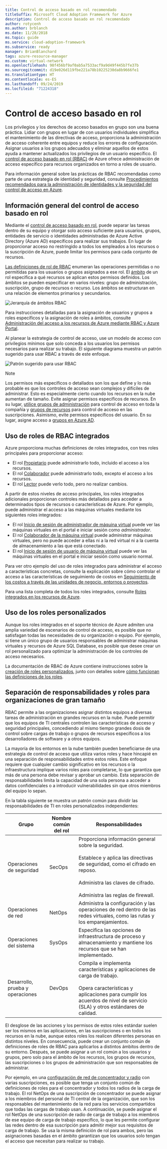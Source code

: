 ```yaml
---
title: Control de acceso basado en rol recomendado
titleSuffix: Microsoft Cloud Adoption Framework for Azure
description: Control de acceso basado en rol recomendado
author: rotycenh
ms.author: brblanch
ms.date: 11/28/2018
ms.topic: guide
ms.service: cloud-adoption-framework
ms.subservice: ready
manager: BrianBlanchard
tags: azure-resource-manager
ms.custom: virtual-network
ms.openlocfilehash: 98f456bf9af0ab5a7533acf9a9d49f445b7fe37b
ms.sourcegitcommit: d19e026d119fbe221a78b10225230da8b9666fe1
ms.translationtype: HT
ms.contentlocale: es-ES
ms.lasthandoff: 09/24/2019
ms.locfileid: "71224318"
---
```

# <a name="role-based-access-control"></a>Control de acceso basado en rol

Los privilegios y los derechos de acceso basados en grupo son una buena práctica. Lidiar con grupos en lugar de con usuarios individuales simplifica el mantenimiento de las directivas de acceso, proporciona la administración de acceso coherente entre equipos y reduce los errores de configuración. Asignar usuarios a los grupos adecuados y eliminar aquellos de estos ayuda a mantener actualizados los privilegios de un usuario específico. El [control de acceso basado en rol (RBAC)](https://docs.microsoft.com/azure/role-based-access-control/overview) de Azure ofrece administración de acceso específico para recursos organizados en torno a roles de usuario.

Para información general sobre las prácticas de RBAC recomendadas como parte de una estrategia de identidad y seguridad, consulte [Procedimientos recomendados para la administración de identidades y la seguridad del control de acceso en Azure](https://docs.microsoft.com/azure/security/azure-security-identity-management-best-practices#use-role-based-access-control).

## <a name="overview-of-role-based-access-control"></a>Información general del control de acceso basado en rol

Mediante el [ control de acceso basado en rol](https://docs.microsoft.com/azure/role-based-access-control/overview), puede separar las tareas dentro de su equipo y otorgar solo acceso suficiente para usuarios, grupos, entidades de servicio o identidades administradas de Azure Active Directory (Azure AD) específicos para realizar sus trabajos. En lugar de proporcionar acceso no restringido a todos los empleados a los recursos o la suscripción de Azure, puede limitar los permisos para cada conjunto de recursos.

[Las definiciones de rol de RBAC](https://docs.microsoft.com/azure/role-based-access-control/role-definitions) enumeran las operaciones permitidas o no permitidas para los usuarios o grupos asignados a ese rol. El [ámbito](/azure/role-based-access-control/index#scope) de un rol especifica a qué recursos se aplican estos permisos definidos. Los ámbitos se pueden especificar en varios niveles: grupo de administración, suscripción, grupo de recursos o recurso. Los ámbitos se estructuran en una relación de elementos primarios y secundarios.

![Jerarquía de ámbitos RBAC](../../_images/azure-best-practices/rbac-scope.png)

Para instrucciones detalladas para la asignación de usuarios y grupos a roles específicos y la asignación de roles a ámbitos, consulte [Administración del acceso a los recursos de Azure mediante RBAC y Azure Portal](https://docs.microsoft.com/azure/role-based-access-control/role-assignments-portal).

Al planear la estrategia de control de acceso, use un modelo de acceso con privilegios mínimos que solo conceda a los usuarios los permisos necesarios para realizar su trabajo. El siguiente diagrama muestra un patrón sugerido para usar RBAC a través de este enfoque.

![Patrón sugerido para usar RBAC](../../_images/azure-best-practices/rbac-least-privilege.png)

> [!NOTE]
> Los permisos más específicos o detallados son los que define y lo más probable es que los controles de acceso sean complejos y difíciles de administrar. Esto es especialmente cierto cuando los recursos en la nube aumentan de tamaño. Evite asignar permisos específicos de recursos. En su lugar, [utilice grupos de administración](https://docs.microsoft.com/azure/governance/management-groups) para control de acceso en toda la compañía y [grupos de recursos](https://docs.microsoft.com/azure/azure-resource-manager/resource-group-overview#resource-groups) para control de acceso en las suscripciones. Asimismo, evite permisos específicos del usuario. En su lugar, asigne acceso a [grupos en Azure AD](https://docs.microsoft.com/azure/active-directory/fundamentals/active-directory-manage-groups).

## <a name="using-built-in-rbac-roles"></a>Uso de roles de RBAC integrados

Azure proporciona muchas definiciones de roles integrados, con tres roles principales para proporcionar acceso:

- El rol [Propietario](https://docs.microsoft.com/azure/role-based-access-control/built-in-roles#owner) puede administrarlo todo, incluido el acceso a los recursos.
- El rol [Colaborador](https://docs.microsoft.com/azure/role-based-access-control/built-in-roles#contributor) puede administrarlo todo, excepto el acceso a los recursos.
- El rol [Lector](https://docs.microsoft.com/azure/role-based-access-control/built-in-roles#reader) puede verlo todo, pero no realizar cambios.

A partir de estos niveles de acceso principales, los roles integrados adicionales proporcionan controles más detallados para acceder a determinados tipos de recursos o características de Azure. Por ejemplo, puede administrar el acceso a las máquinas virtuales mediante los siguientes roles integrados:

- El rol [Inicio de sesión de administrador de máquina virtual](https://docs.microsoft.com/azure/role-based-access-control/built-in-roles#virtual-machine-administrator-login) puede ver las máquinas virtuales en el portal e iniciar sesión como _administrador_.
- El rol [Colaborador de la máquina virtual](https://docs.microsoft.com/azure/role-based-access-control/built-in-roles#virtual-machine-contributor) puede administrar máquinas virtuales, pero no puede acceder a ellas ni a la red virtual ni a la cuenta de almacenamiento a las que está conectado.
- El rol [Inicio de sesión de usuario de máquina virtual](https://docs.microsoft.com/azure/role-based-access-control/built-in-roles#virtual-machine-user-login) puede ver las máquinas virtuales en el portal e iniciar sesión como usuario normal.

Para ver otro ejemplo del uso de roles integrados para administrar el acceso a características concretas, consulte la explicación sobre cómo controlar el acceso a las características de seguimiento de costos en [Seguimiento de los costos a través de las unidades de negocio, entornos o proyectos](./track-costs.md#provide-the-right-level-of-cost-access).

Para una lista completa de todos los roles integrados, consulte [Roles integrados en los recursos de Azure](https://docs.microsoft.com/azure/role-based-access-control/built-in-roles).

## <a name="using-custom-roles"></a>Uso de los roles personalizados

Aunque los roles integrados en el soporte técnico de Azure admiten una amplia variedad de escenarios de control de acceso, es posible que no satisfagan todas las necesidades de su organización o equipo. Por ejemplo, si tiene un único grupo de usuarios responsables de administrar máquinas virtuales y recursos de Azure SQL Database, es posible que desee crear un rol personalizado para optimizar la administración de los controles de acceso necesarios.

La documentación de RBAC de Azure contiene instrucciones sobre la [creación de roles personalizados](https://docs.microsoft.com/azure/role-based-access-control/custom-roles), junto con detalles sobre [cómo funcionan las definiciones de los roles](https://docs.microsoft.com/azure/role-based-access-control/role-definitions).

## <a name="separation-of-responsibilities-and-roles-for-large-organizations"></a>Separación de responsabilidades y roles para organizaciones de gran tamaño

RBAC permite a las organizaciones asignar distintos equipos a diversas tareas de administración en grandes recursos en la nube. Puede permitir que los equipos de TI centrales controlen las características de acceso y seguridad principales, concediendo al mismo tiempo grandes dosis de control sobre cargas de trabajo o grupos de recursos específicos a los desarrolladores de software y a otros equipos.

La mayoría de los entornos en la nube también pueden beneficiarse de una estrategia de control de acceso que utiliza varios roles y hace hincapié en una separación de responsabilidades entre estos roles. Este enfoque requiere que cualquier cambio significativo en los recursos o la infraestructura implique varios roles para completarse, lo que garantiza que más de una persona debe revisar y aprobar un cambio. Esta separación de responsabilidades limita la capacidad de una sola persona a acceder a datos confidenciales o a introducir vulnerabilidades sin que otros miembros del equipo lo sepan.

En la tabla siguiente se muestra un patrón común para dividir las responsabilidades de TI en roles personalizados independientes:

<!-- markdownlint-disable MD033 -->

| Grupo | Nombre común del rol | Responsabilidades |
| --- | --- | --- |
| Operaciones de seguridad | SecOps | Proporciona información general sobre la seguridad.<br/><br/> Establece y aplica las directivas de seguridad, como el cifrado en reposo.<br/><br/> Administra las claves de cifrado.<br/><br/> Administra las reglas de firewall. |
| Operaciones de red | NetOps | Administra la configuración y las operaciones de red dentro de las redes virtuales, como las rutas y los emparejamientos. |
| Operaciones del sistema | SysOps | Especifica las opciones de infraestructura de proceso y almacenamiento y mantiene los recursos que se han implementado. |
| Desarrollo, prueba y operaciones | DevOps | Compila e implementa características y aplicaciones de carga de trabajo.<br/><br/> Opera características y aplicaciones para cumplir los acuerdos de nivel de servicio (SLA) y otros estándares de calidad. |

<!-- markdownlint-enable MD033 -->

El desglose de las acciones y los permisos de estos roles estándar suelen ser los mismos en las aplicaciones, en las suscripciones o en todos los recursos en la nube, aunque estos roles los realicen diferentes personas en distintos niveles. En consecuencia, puede crear un conjunto común de definiciones de roles de RBAC para aplicarlos a distintos ámbitos dentro de su entorno. Después, se puede asignar a un rol común a los usuarios y grupos, pero solo para el ámbito de los recursos, los grupos de recursos, las suscripciones o los grupos de administración que son responsables de administrar.

Por ejemplo, en una [configuración de red de concentrador y radio](./hub-spoke-network-topology.md) con varias suscripciones, es posible que tenga un conjunto común de definiciones de roles para el concentrador y todos los radios de la carga de trabajo. El rol NetOps de una suscripción de concentrador se puede asignar a los miembros del personal de TI central de la organización, que son los responsables del mantenimiento de la red para los servicios compartidos que todas las cargas de trabajo usan. A continuación, se puede asignar el rol NetOps de una suscripción de radio de carga de trabajo a los miembros de ese equipo de carga de trabajo específico, lo que les permite configurar las redes dentro de esa suscripción para admitir mejor sus requisitos de carga de trabajo. Se usa la misma definición de rol para ambos, pero las asignaciones basadas en el ámbito garantizan que los usuarios solo tengan el acceso que necesitan para realizar su trabajo.
